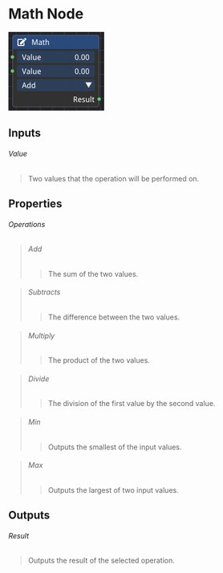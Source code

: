# Math Node

![alt text](<../images/nodes/Math Node.png>)

## Inputs

###### Value
>Two values that the operation will be performed on.

## Properties

###### Operations

>###### Add
>>The sum of the two values.

>###### Subtracts
>>The difference between the two values.

>###### Multiply
>>The product of the two values.

>###### Divide
>>The division of the first value by the second value.

>###### Min
>>Outputs the smallest of the input values.

>###### Max
>>Outputs the largest of two input values.

## Outputs

###### Result
>Outputs the result of the selected operation.